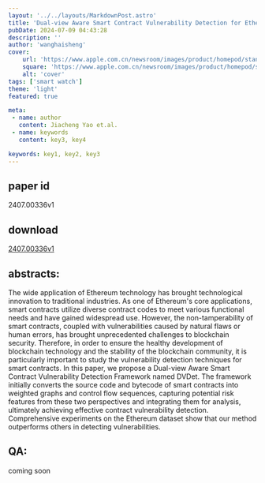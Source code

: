 ```yaml
---
layout: '../../layouts/MarkdownPost.astro'
title: 'Dual-view Aware Smart Contract Vulnerability Detection for Ethereum'
pubDate: 2024-07-09 04:43:28
description: ''
author: 'wanghaisheng'
cover:
    url: 'https://www.apple.com.cn/newsroom/images/product/homepod/standard/Apple-HomePod-hero-230118_big.jpg.large_2x.jpg'
    square: 'https://www.apple.com.cn/newsroom/images/product/homepod/standard/Apple-HomePod-hero-230118_big.jpg.large_2x.jpg'
    alt: 'cover'
tags: ['smart watch'] 
theme: 'light'
featured: true

meta:
 - name: author
   content: Jiacheng Yao et.al.
 - name: keywords
   content: key3, key4

keywords: key1, key2, key3
---
```


## paper id
2407.00336v1
## download
[2407.00336v1](http://arxiv.org/abs/2407.00336v1)
## abstracts:
The wide application of Ethereum technology has brought technological innovation to traditional industries. As one of Ethereum's core applications, smart contracts utilize diverse contract codes to meet various functional needs and have gained widespread use. However, the non-tamperability of smart contracts, coupled with vulnerabilities caused by natural flaws or human errors, has brought unprecedented challenges to blockchain security. Therefore, in order to ensure the healthy development of blockchain technology and the stability of the blockchain community, it is particularly important to study the vulnerability detection techniques for smart contracts. In this paper, we propose a Dual-view Aware Smart Contract Vulnerability Detection Framework named DVDet. The framework initially converts the source code and bytecode of smart contracts into weighted graphs and control flow sequences, capturing potential risk features from these two perspectives and integrating them for analysis, ultimately achieving effective contract vulnerability detection. Comprehensive experiments on the Ethereum dataset show that our method outperforms others in detecting vulnerabilities.
## QA:
coming soon

